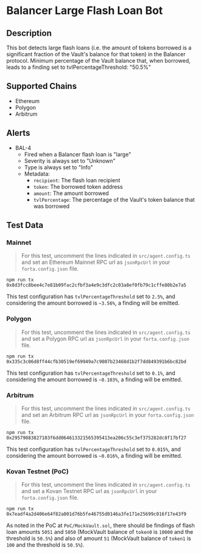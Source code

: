 # Balancer Large Flash Loan Bot

## Description

This bot detects large flash loans (i.e. the amount of tokens borrowed is a significant fraction of the Vault's balance
for that token) in the Balancer protocol. Minimum percentage of the Vault balance that, when borrowed, leads to a finding set to tvlPercentageThreshold: "50.5%"

## Supported Chains

- Ethereum
- Polygon
- Arbitrum

## Alerts

- BAL-4
  - Fired when a Balancer flash loan is "large"
  - Severity is always set to "Unknown"
  - Type is always set to "Info"
  - Metadata:
    - `recipient`: The flash loan recipient
    - `token`: The borrowed token address
    - `amount`: The amount borrowed
    - `tvlPercentage`: The percentage of the Vault's token balance that was borrowed

## Test Data

### Mainnet

> For this test, uncomment the lines indicated in `src/agent.config.ts` and set an Ethereum Mainnet RPC url as
> `jsonRpcUrl` in your `forta.config.json` file.

```
npm run tx 0x8d3fcc8bee4c7e81b09fac2cfbf3a4e9c3dfc2c03a8ef0fb79c1cffe80b2e7a5
```

This test configuration has `tvlPercentageThreshold` set to `2.5%`, and considering the amount borrowed is `~3.56%`, a
finding will be emitted.

### Polygon

> For this test, uncomment the lines indicated in `src/agent.config.ts` and set a Polygon RPC url as `jsonRpcUrl` in
> your `forta.config.json` file.

```
npm run tx 0x335c3c06d8ff44cfb30519ef69949a7c9007b23468d1b2f7dd849391b6bc82bd
```

This test configuration has `tvlPercentageThreshold` set to `0.1%`, and considering the amount borrowed is `~0.103%`, a
finding will be emitted.

### Arbitrum

> For this test, uncomment the lines indicated in `src/agent.config.ts` and set an Arbitrum RPC url as `jsonRpcUrl` in
> your `forta.config.json` file.

```
npm run tx 0x29579083827103f6dd064613321565395413ea206c55c3ef375282dc8f17bf27
```

This test configuration has `tvlPercentageThreshold` set to `0.015%`, and considering the amount borrowed is `~0.016%`, a
finding will be emitted.

### Kovan Testnet (PoC)

> For this test, uncomment the lines indicated in `src/agent.config.ts` and set a Kovan Testnet RPC url as `jsonRpcUrl`
> in your `forta.config.json` file.

```
npm run tx 0x7eadf4a2d406e64f82a001d76b5fe46755d0146a3fe171e25699c016f17e43f9
```

As noted in the PoC at `PoC/MockVault.sol`, there should be findings of flash loan amounts `5051` and `5050`
(MockVault balance of `token0` is `10000` and the threshold is `50.5%`) and also of amount `51` (MockVault balance of
`token1` is `100` and the threshold is `50.5%`).
